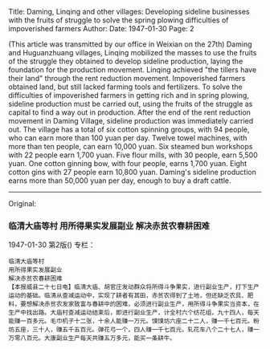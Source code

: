Title: Daming, Linqing and other villages: Developing sideline businesses with the fruits of struggle to solve the spring plowing difficulties of impoverished farmers
Author:
Date: 1947-01-30
Page: 2

(This article was transmitted by our office in Weixian on the 27th) Daming and Huguanzhuang villages, Linqing mobilized the masses to use the fruits of the struggle they obtained to develop sideline production, laying the foundation for the production movement. Linqing achieved "the tillers have their land" through the rent reduction movement. Impoverished farmers obtained land, but still lacked farming tools and fertilizers. To solve the difficulties of impoverished farmers in getting rich and in spring plowing, sideline production must be carried out, using the fruits of the struggle as capital to find a way out in production. After the end of the rent reduction movement in Daming Village, sideline production was immediately carried out. The village has a total of six cotton spinning groups, with 94 people, who can earn more than 100 yuan per day. Twelve towel machines, with more than ten people, can earn 10,000 yuan. Six steamed bun workshops with 22 people earn 1,700 yuan. Five flour mills, with 30 people, earn 5,500 yuan. One cotton ginning bow, with four people, earns 1,700 yuan. Eight cotton gins with 27 people earn 10,800 yuan. Daming's sideline production earns more than 50,000 yuan per day, enough to buy a draft cattle.



<hr /> 

Original: 


### 临清大庙等村  用所得果实发展副业  解决赤贫农春耕困难

1947-01-30
第2版()
专栏：

    临清大庙等村
    用所得果实发展副业
    解决赤贫农春耕困难
    【本报威县二十七日电】临清大庙、胡官庄发动群众将所得斗争果实，进行副业生产，打下生产运动的基础。临清从查减运动中，实现了耕者有其田，赤贫农得到了土地，但还缺乏农具、肥料，要想解决赤贫农发家致富与春耕中的困难，必须进行副业生产，用所得斗争果实当资本，在生产中找出路。大庙村查减运动结束后，即进行副业生产，计全村六个纺花组，九十四人，每天能赚一百多元。毛巾机子十二张，十余人能赚一万元。馍馍坊六座二十二人，赚一千七百元。粉坊五座，三十人，赚五千五百元。弹花弓一个，四人赚一千七百元，轧花车八个二十七人，赚一万零八百元。大康副业生产每天共赚五万多元，能买一条耕牛。
